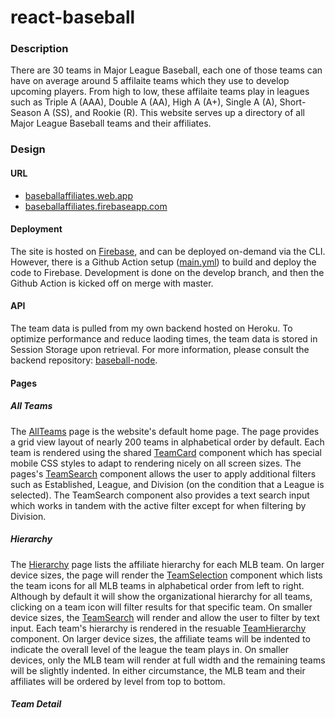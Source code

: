 # react-baseball

### Description

There are 30 teams in Major League Baseball, each one of those teams can have on average around 5 affilaite teams which they use to develop upcoming players. From high to low, these affilaite teams play in leagues such as Triple A (AAA), Double A (AA), High A (A+), Single A (A), Short-Season A (SS), and Rookie (R). This website serves up a directory of all Major League Baseball teams and their affiliates.

### Design

#### URL

- [baseballaffiliates.web.app](https://baseballaffiliates.web.app/)
- [baseballaffiliates.firebaseapp.com](https://baseballaffiliates.firebaseapp.com/)

#### Deployment

The site is hosted on [Firebase](https://firebase.google.com/), and can be deployed on-demand via the CLI. However, there is a Github Action setup ([main.yml](/.github/workflows/main.yml)) to build and deploy the code to Firebase. Development is done on the develop branch, and then the Github Action is kicked off on merge with master.

#### API

The team data is pulled from my own backend hosted on Heroku. To optimize performance and reduce laoding times, the team data is stored in Session Storage upon retrieval. For more information, please consult the backend repository: [baseball-node](https://github.com/matthewdoles/baseball-node).

#### Pages

##### All Teams

The [AllTeams](src/pages/AllTeams) page is the website's default home page. The page provides a grid view layout of nearly 200 teams in alphabetical order by default. Each team is rendered using the shared [TeamCard](src/shared/TeamCard/index.js) component which has special mobile CSS styles to adapt to rendering nicely on all screen sizes. The pages's [TeamSearch](src/shared/TeamSearch/index.js) component allows the user to apply additional filters such as Established, League, and Division (on the condition that a League is selected). The TeamSearch component also provides a text search input which works in tandem with the active filter except for when filtering by Division.

##### Hierarchy

The [Hierarchy](src/pages/Hierarchy) page lists the affiliate hierarchy for each MLB team. On larger device sizes, the page will render the [TeamSelection](src/pages/Hierarchy/TeamSelection) component which lists the team icons for all MLB teams in alphabetical order from left to right. Although by default it will show the organizational hierarchy for all teams, clicking on a team icon will filter results for that specific team. On smaller device sizes, the [TeamSearch](src/shared/TeamSearch/index.js) will render and allow the user to filter by text input. Each team's hierarchy is rendered in the resuable [TeamHierarchy](src/pages/Hierarchy/TeamHierarchy) component. On larger device sizes, the affiliate teams will be indented to indicate the overall level of the league the team plays in. On smaller devices, only the MLB team will render at full width and the remaining teams will be slightly indented. In either circumstance, the MLB team and their affiliates will be ordered by level from top to bottom.

##### Team Detail
